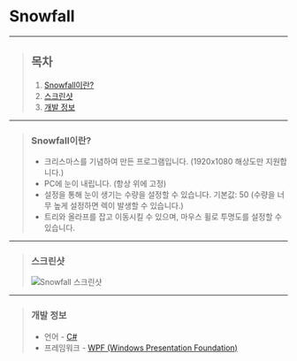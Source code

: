 # **Snowfall**

---

> ## **목차**
>
> 1. [Snowfall이란?](#Snowfall이란)
> 2. [스크린샷](#스크린샷)
> 3. [개발 정보](#개발-정보)

---

> ### **Snowfall이란?**
>
> -   크리스마스를 기념하여 만든 프로그램입니다. (1920x1080 해상도만 지원합니다.)
> -   PC에 눈이 내립니다. (항상 위에 고정)
> -   설정을 통해 눈이 생기는 수량을 설정할 수 있습니다. 기본값: 50 (수량을 너무 높게 설정하면 렉이 발생할 수 있습니다.)
> -   트리와 올라프를 잡고 이동시킬 수 있으며, 마우스 휠로 투명도를 설정할 수 있습니다.

---

> ### **스크린샷**
>
> ![Snowfall 스크린샷](./Screenshots/Screenshot.gif)

---

> ### **개발 정보**
>
> -   언어 - [C#](https://docs.microsoft.com/ko-kr/dotnet/csharp/)
> -   프레임워크 - [WPF (Windows Presentation Foundation)](https://docs.microsoft.com/ko-kr/visualstudio/designers/getting-started-with-wpf?view=vs-2019)
